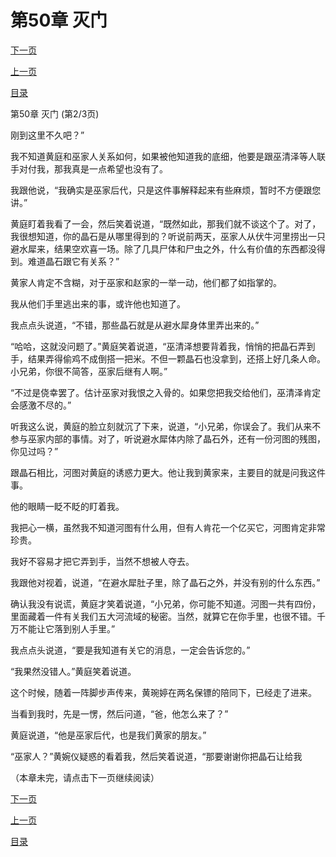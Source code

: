 <h1>第50章   灭门</h1>
            <div><p><a href="./149_%E7%AC%AC50%E7%AB%A0_%E7%81%AD%E9%97%A8.md">下一页</a></p><p><a href="./147_%E7%AC%AC50%E7%AB%A0_%E7%81%AD%E9%97%A8.md">上一页</a></p><p><a href="../">目录</a></p></div>
            <div><p>第50章   灭门 (第2/3页)</p><p>刚到这里不久吧？”</p><p>我不知道黄庭和巫家人关系如何，如果被他知道我的底细，他要是跟巫清泽等人联手对付我，那我真是一点希望也没有了。</p><p>我跟他说，“我确实是巫家后代，只是这件事解释起来有些麻烦，暂时不方便跟您讲。”</p><p>黄庭盯着我看了一会，然后笑着说道，“既然如此，那我们就不谈这个了。对了，我很想知道，你的晶石是从哪里得到的？听说前两天，巫家人从伏牛河里捞出一只避水犀来，结果空欢喜一场。除了几具尸体和尸虫之外，什么有价值的东西都没得到。难道晶石跟它有关系？”</p><p>黄家人肯定不含糊，对于巫家和赵家的一举一动，他们都了如指掌的。</p><p>我从他们手里逃出来的事，或许他也知道了。</p><p>我点点头说道，“不错，那些晶石就是从避水犀身体里弄出来的。”</p><p>“哈哈，这就没问题了。”黄庭笑着说道，“巫清泽想要背着我，悄悄的把晶石弄到手，结果弄得偷鸡不成倒搭一把米。不但一颗晶石也没拿到，还搭上好几条人命。小兄弟，你很不简答，巫家后继有人啊。”</p><p>“不过是侥幸罢了。估计巫家对我恨之入骨的。如果您把我交给他们，巫清泽肯定会感激不尽的。”</p><p>听我这么说，黄庭的脸立刻就沉了下来，说道，“小兄弟，你误会了。我们从来不参与巫家内部的事情。对了，听说避水犀体内除了晶石外，还有一份河图的残图，你见过吗？”</p><p>跟晶石相比，河图对黄庭的诱惑力更大。他让我到黄家来，主要目的就是问我这件事。</p><p>他的眼睛一眨不眨的盯着我。</p><p>我把心一横，虽然我不知道河图有什么用，但有人肯花一个亿买它，河图肯定非常珍贵。</p><p>我好不容易才把它弄到手，当然不想被人夺去。</p><p>我跟他对视着，说道，“在避水犀肚子里，除了晶石之外，并没有别的什么东西。”</p><p>确认我没有说谎，黄庭才笑着说道，“小兄弟，你可能不知道。河图一共有四份，里面藏着一件有关我们五大河流域的秘密。当然，就算它在你手里，也很不错。千万不能让它落到别人手里。”</p><p>我点点头说道，“要是我知道有关它的消息，一定会告诉您的。”</p><p>“我果然没错人。”黄庭笑着说道。</p><p>这个时候，随着一阵脚步声传来，黄琬婷在两名保镖的陪同下，已经走了进来。</p><p>当看到我时，先是一愣，然后问道，“爸，他怎么来了？”</p><p>黄庭说道，“他是巫家后代，也是我们黄家的朋友。”</p><p>“巫家人？”黄婉仪疑惑的看着我，然后笑着说道，“那要谢谢你把晶石让给我</p><p>（本章未完，请点击下一页继续阅读）</p></div>
            <div><p><a href="./149_%E7%AC%AC50%E7%AB%A0_%E7%81%AD%E9%97%A8.md">下一页</a></p><p><a href="./147_%E7%AC%AC50%E7%AB%A0_%E7%81%AD%E9%97%A8.md">上一页</a></p><p><a href="../">目录</a></p></div>